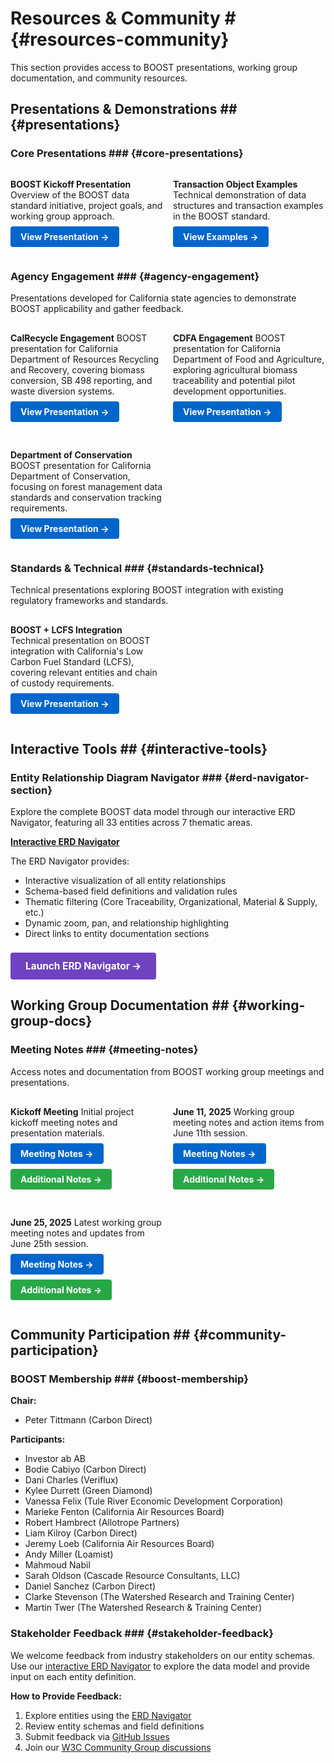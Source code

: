 # Resources & Community # {#resources-community}

This section provides access to BOOST presentations, working group documentation, and community resources.

## Presentations & Demonstrations ## {#presentations}

### Core Presentations ### {#core-presentations}

<div class="presentation-grid">

**BOOST Kickoff Presentation**
Overview of the BOOST data standard initiative, project goals, and working group approach.
<a href="../presentations/boost_kickoff.html" class="presentation-link">View Presentation →</a>

**Transaction Object Examples** 
Technical demonstration of data structures and transaction examples in the BOOST standard.
<a href="../presentations/transaction_object_examples.html" class="presentation-link">View Examples →</a>

</div>

### Agency Engagement ### {#agency-engagement}

Presentations developed for California state agencies to demonstrate BOOST applicability and gather feedback.

<div class="presentation-grid">

**CalRecycle Engagement**
BOOST presentation for California Department of Resources Recycling and Recovery, covering biomass conversion, SB 498 reporting, and waste diversion systems.
<a href="../presentations/ae_calrecycle.html" class="presentation-link">View Presentation →</a>

**CDFA Engagement**
BOOST presentation for California Department of Food and Agriculture, exploring agricultural biomass traceability and potential pilot development opportunities.
<a href="../presentations/ae_cdfa.html" class="presentation-link">View Presentation →</a>

**Department of Conservation**
BOOST presentation for California Department of Conservation, focusing on forest management data standards and conservation tracking requirements.
<a href="../presentations/ae_doc.html" class="presentation-link">View Presentation →</a>

</div>

### Standards & Technical ### {#standards-technical}

Technical presentations exploring BOOST integration with existing regulatory frameworks and standards.

<div class="presentation-grid">

**BOOST + LCFS Integration**
Technical presentation on BOOST integration with California's Low Carbon Fuel Standard (LCFS), covering relevant entities and chain of custody requirements.
<a href="../presentations/st_lcfs.html" class="presentation-link">View Presentation →</a>

</div>

## Interactive Tools ## {#interactive-tools}

### Entity Relationship Diagram Navigator ### {#erd-navigator-section}

Explore the complete BOOST data model through our interactive ERD Navigator, featuring all 33 entities across 7 thematic areas.

**[Interactive ERD Navigator](erd-navigator/index.html)**

The ERD Navigator provides:
- Interactive visualization of all entity relationships
- Schema-based field definitions and validation rules  
- Thematic filtering (Core Traceability, Organizational, Material & Supply, etc.)
- Dynamic zoom, pan, and relationship highlighting
- Direct links to entity documentation sections

<a href="erd-navigator/index.html" class="erd-navigator-link">Launch ERD Navigator →</a>

## Working Group Documentation ## {#working-group-docs}

### Meeting Notes ### {#meeting-notes}

Access notes and documentation from BOOST working group meetings and presentations.

<div class="meeting-grid">

**Kickoff Meeting**
Initial project kickoff meeting notes and presentation materials.
<a href="https://github.com/carbondirect/BOOST/blob/main/meetings/kickoff_meeting.md" class="meeting-link">Meeting Notes →</a>
<a href="https://github.com/carbondirect/BOOST/blob/main/meetings/kickoff_meetingNotes.md" class="meeting-link secondary">Additional Notes →</a>

**June 11, 2025**
Working group meeting notes and action items from June 11th session.
<a href="https://github.com/carbondirect/BOOST/blob/main/meetings/meeting_6_11_25.md" class="meeting-link">Meeting Notes →</a>
<a href="https://github.com/carbondirect/BOOST/blob/main/meetings/meetingNotes_6_11_25.md" class="meeting-link secondary">Additional Notes →</a>

**June 25, 2025**
Latest working group meeting notes and updates from June 25th session.
<a href="https://github.com/carbondirect/BOOST/blob/main/meetings/BOOST_meeting_6_25_2025.md" class="meeting-link">Meeting Notes →</a>
<a href="https://github.com/carbondirect/BOOST/blob/main/meetings/meetingNotes_6_25_25.md" class="meeting-link secondary">Additional Notes →</a>

</div>

## Community Participation ## {#community-participation}

### BOOST Membership ### {#boost-membership}

**Chair:**
- Peter Tittmann (Carbon Direct)

**Participants:**
- Investor ab AB
- Bodie Cabiyo (Carbon Direct)
- Dani Charles (Veriflux)
- Kylee Durrett (Green Diamond)
- Vanessa Felix (Tule River Economic Development Corporation)
- Marieke Fenton (California Air Resources Board)
- Robert Hambrect (Allotrope Partners)
- Liam Kilroy (Carbon Direct)
- Jeremy Loeb (California Air Resources Board)
- Andy Miller (Loamist)
- Mahmoud Nabil
- Sarah Oldson (Cascade Resource Consultants, LLC)
- Daniel Sanchez (Carbon Direct)
- Clarke Stevenson (The Watershed Research and Training Center)
- Martin Twer (The Watershed Research & Training Center)

### Stakeholder Feedback ### {#stakeholder-feedback}

We welcome feedback from industry stakeholders on our entity schemas. Use our [interactive ERD Navigator](erd-navigator/index.html) to explore the data model and provide input on each entity definition.

**How to Provide Feedback:**
1. Explore entities using the [ERD Navigator](erd-navigator/index.html)
2. Review entity schemas and field definitions
3. Submit feedback via [GitHub Issues](https://github.com/carbondirect/BOOST/issues)
4. Join our [W3C Community Group discussions](https://lists.w3.org/Archives/Public/public-boost-01/)

<style>
.presentation-grid, .meeting-grid {
  display: grid;
  grid-template-columns: 1fr;
  gap: 1rem;
  margin: 1rem 0;
}

.presentation-link, .meeting-link, .erd-navigator-link {
  display: inline-block;
  padding: 8px 16px;
  background-color: #0066cc;
  color: white;
  text-decoration: none;
  border-radius: 4px;
  font-weight: bold;
  margin-top: 0.5rem;
  margin-right: 0.5rem;
}

.meeting-link.secondary {
  background-color: #28a745;
}

.erd-navigator-link {
  background-color: #6f42c1;
  padding: 12px 24px;
  font-size: 1.1em;
}

.presentation-link:hover, .meeting-link:hover, .erd-navigator-link:hover {
  opacity: 0.9;
  transform: translateY(-1px);
}

@media (min-width: 768px) {
  .presentation-grid, .meeting-grid {
    grid-template-columns: 1fr 1fr;
  }
}

@media print {
  .presentation-link, .meeting-link, .erd-navigator-link {
    background-color: transparent;
    color: #0066cc;
    border: 1px solid #0066cc;
  }
}
</style>